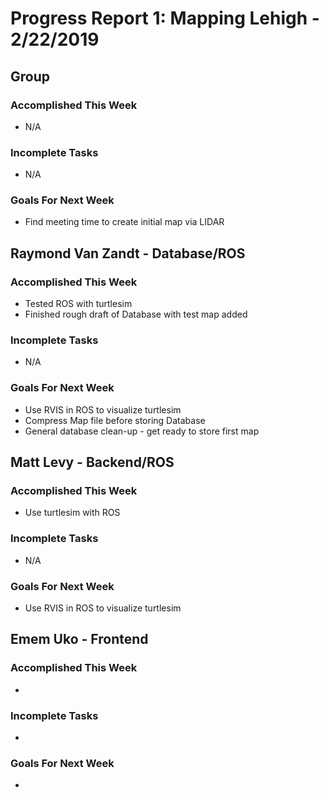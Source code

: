 # Progress Report 1:	Mapping Lehigh -		2/22/2019

## Group

### Accomplished This Week
* N/A

### Incomplete Tasks
* N/A

### Goals For Next Week
* Find meeting time to create initial map via LIDAR

## Raymond Van Zandt - Database/ROS

### Accomplished This Week
* Tested ROS with turtlesim
* Finished rough draft of Database with test map added

### Incomplete Tasks
* N/A

### Goals For Next Week
* Use RVIS in ROS to visualize turtlesim
* Compress Map file before storing Database
* General database clean-up - get ready to store first map

## Matt Levy - Backend/ROS

### Accomplished This Week
* Use turtlesim with ROS

### Incomplete Tasks
* N/A

### Goals For Next Week
* Use RVIS in ROS to visualize turtlesim

## Emem Uko - Frontend

### Accomplished This Week
* 

### Incomplete Tasks
* 

### Goals For Next Week
* 

